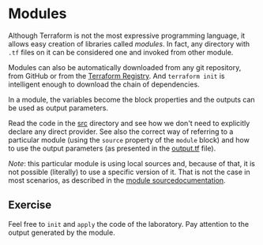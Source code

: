 # Modules

Although Terraform is not the most expressive programming language, it allows easy
creation of libraries called *modules*. In fact, any directory with `.tf` files on
it can be considered one and invoked from other module.

Modules can also be automatically downloaded from any git repository, from GitHub or
from the [Terraform Registry](https://registry.terraform.io/browse/providers). And
`terraform init` is intelligent enough to download the chain of dependencies.

In a module, the variables become the block properties and the outputs can be
used as output parameters.

Read the code in the [src](src/) directory and see how we don't need to explicitly
declare any direct provider. See also the correct way of referring to a particular
module (using the `source` property of the `module` block) and how to use the
output parameters (as presented in the [output.tf](src/outputs.tf) file).

*Note*: this particular module is using local sources and, because of that, it is not
possible (literally) to use a specific version of it. That is not the case in most
scenarios, as described in the [module sourcedocumentation](https://developer.hashicorp.com/terraform/language/modules/sources#selecting-a-revision).

## Exercise

Feel free to `init` and `apply` the code of the laboratory. Pay attention to the output
generated by the module.